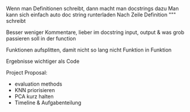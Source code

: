 Wenn man Definitionen schreibt, dann macht man docstrings dazu
Man kann sich einfach auto doc string runterladen
Nach Zeile Definition """ schreibt

Besser weniger Kommentare, lieber im docstring input, output & was grob passieren soll in der function


Funktionen aufsplitten, damit nicht so lang 
nicht Funktion in Funktion 


Ergebnisse wichtiger als Code


Project Proposal:
- evaluation methods
- KNN priorisieren
- PCA kurz halten
- Timeline & Aufgabenteilung

